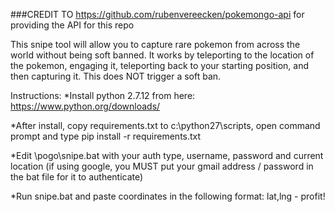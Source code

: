 ###CREDIT TO https://github.com/rubenvereecken/pokemongo-api for providing the API for this repo

This snipe tool will allow you to capture rare pokemon from across the world without being soft banned. It 
works by teleporting to the location of the pokemon, engaging it, teleporting back to your starting position,
and then capturing it. This does NOT trigger a soft ban.

Instructions:
*Install python 2.7.12 from here: https://www.python.org/downloads/

*After install, copy requirements.txt to c:\python27\scripts, open command prompt and type pip install -r requirements.txt

*Edit \pogo\snipe.bat with your auth type, username, password and current location (if using google, you MUST put your gmail address / password in the bat file for it to authenticate)

*Run snipe.bat and paste coordinates in the following format: lat,lng - profit!
